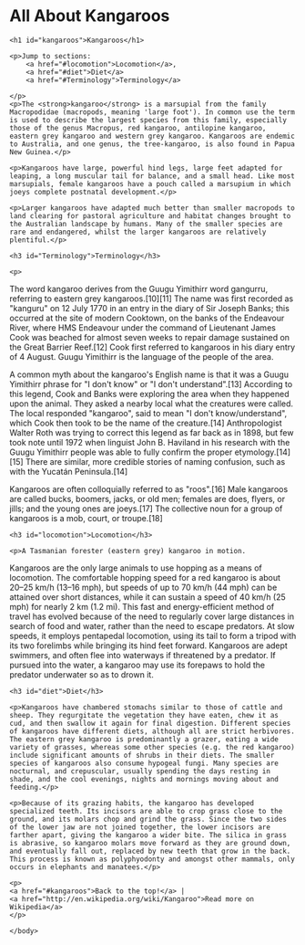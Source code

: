# All About Kangaroos
<!DOCTYPE html>
<html>
    <head>
        <meta charset="utf-8">
        <title>All About Kangaroos</title>
        <style>
            font-family: cursive;
        </style>
    </head>
    <body>

    <h1 id="kangaroos">Kangaroos</h1>
    
    <p>Jump to sections: 
        <a href="#locomotion">Locomotion</a>,
        <a href="#diet">Diet</a>
        <a href="#Terminology">Terminology</a>
        
    </p>
    <p>The <strong>kangaroo</strong> is a marsupial from the family Macropodidae (macropods, meaning 'large foot'). In common use the term is used to describe the largest species from this family, especially those of the genus Macropus, red kangaroo, antilopine kangaroo, eastern grey kangaroo and western grey kangaroo. Kangaroos are endemic to Australia, and one genus, the tree-kangaroo, is also found in Papua New Guinea.</p>

    <p>Kangaroos have large, powerful hind legs, large feet adapted for leaping, a long muscular tail for balance, and a small head. Like most marsupials, female kangaroos have a pouch called a marsupium in which joeys complete postnatal development.</p>

    <p>Larger kangaroos have adapted much better than smaller macropods to land clearing for pastoral agriculture and habitat changes brought to the Australian landscape by humans. Many of the smaller species are rare and endangered, whilst the larger kangaroos are relatively plentiful.</p>
    
    <h3 id="Terminology">Terminology</h3>
    
    <p>
The word kangaroo derives from the Guugu Yimithirr word gangurru, referring to eastern grey kangaroos.[10][11] The name was first recorded as "kanguru" on 12 July 1770 in an entry in the diary of Sir Joseph Banks; this occurred at the site of modern Cooktown, on the banks of the Endeavour River, where HMS Endeavour under the command of Lieutenant James Cook was beached for almost seven weeks to repair damage sustained on the Great Barrier Reef.[12] Cook first referred to kangaroos in his diary entry of 4 August. Guugu Yimithirr is the language of the people of the area.

A common myth about the kangaroo's English name is that it was a Guugu Yimithirr phrase for "I don't know" or "I don't understand".[13] According to this legend, Cook and Banks were exploring the area when they happened upon the animal. They asked a nearby local what the creatures were called. The local responded "kangaroo", said to mean "I don't know/understand", which Cook then took to be the name of the creature.[14] Anthropologist Walter Roth was trying to correct this legend as far back as in 1898, but few took note until 1972 when linguist John B. Haviland in his research with the Guugu Yimithirr people was able to fully confirm the proper etymology.[14][15] There are similar, more credible stories of naming confusion, such as with the Yucatán Peninsula.[14]

Kangaroos are often colloquially referred to as "roos".[16] Male kangaroos are called bucks, boomers, jacks, or old men; females are does, flyers, or jills; and the young ones are joeys.[17] The collective noun for a group of kangaroos is a mob, court, or troupe.[18]
 
    <h3 id="locomotion">Locomotion</h3>
    
    <p>A Tasmanian forester (eastern grey) kangaroo in motion.
Kangaroos are the only large animals to use hopping as a means of locomotion. The comfortable hopping speed for a red kangaroo is about 20–25 km/h (13–16 mph), but speeds of up to 70 km/h (44 mph) can be attained over short distances, while it can sustain a speed of 40 km/h (25 mph) for nearly 2 km (1.2 mi). This fast and energy-efficient method of travel has evolved because of the need to regularly cover large distances in search of food and water, rather than the need to escape predators. At slow speeds, it employs pentapedal locomotion, using its tail to form a tripod with its two forelimbs while bringing its hind feet forward. Kangaroos are adept swimmers, and often flee into waterways if threatened by a predator. If pursued into the water, a kangaroo may use its forepaws to hold the predator underwater so as to drown it.</p>

    <h3 id="diet">Diet</h3>
    
    <p>Kangaroos have chambered stomachs similar to those of cattle and sheep. They regurgitate the vegetation they have eaten, chew it as cud, and then swallow it again for final digestion. Different species of kangaroos have different diets, although all are strict herbivores. The eastern grey kangaroo is predominantly a grazer, eating a wide variety of grasses, whereas some other species (e.g. the red kangaroo) include significant amounts of shrubs in their diets. The smaller species of kangaroos also consume hypogeal fungi. Many species are nocturnal, and crepuscular, usually spending the days resting in shade, and the cool evenings, nights and mornings moving about and feeding.</p>

    <p>Because of its grazing habits, the kangaroo has developed specialized teeth. Its incisors are able to crop grass close to the ground, and its molars chop and grind the grass. Since the two sides of the lower jaw are not joined together, the lower incisors are farther apart, giving the kangaroo a wider bite. The silica in grass is abrasive, so kangaroo molars move forward as they are ground down, and eventually fall out, replaced by new teeth that grow in the back. This process is known as polyphyodonty and amongst other mammals, only occurs in elephants and manatees.</p>
    
    <p>
    <a href="#kangaroos">Back to the top!</a> |
    <a href="http://en.wikipedia.org/wiki/Kangaroo">Read more on Wikipedia</a>
    </p>
    
    </body>
</html>
